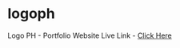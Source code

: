 # logoph
Logo PH - Portfolio Website
Live Link - <a href="https://logoph.abdullahalsifat.com/">Click Here</a>
